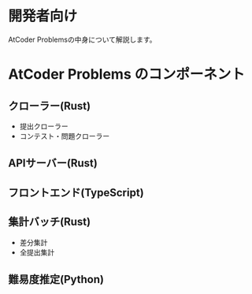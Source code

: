 # 開発者向け
AtCoder Problemsの中身について解説します。
# AtCoder Problems のコンポーネント
## クローラー(Rust)
- 提出クローラー
- コンテスト・問題クローラー
## APIサーバー(Rust)
## フロントエンド(TypeScript)
## 集計バッチ(Rust)
- 差分集計
- 全提出集計
## 難易度推定(Python)

